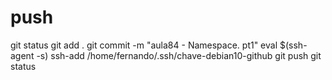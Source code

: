 
# ##############################################################################################################################################################
# ##############################################################################################################################################################
# ##############################################################################################################################################################
# ##############################################################################################################################################################
# push

git status
git add .
git commit -m "aula84 - Namespace. pt1"
eval $(ssh-agent -s)
ssh-add /home/fernando/.ssh/chave-debian10-github
git push
git status


# ##############################################################################################################################################################
# ##############################################################################################################################################################
# ##############################################################################################################################################################
# ##############################################################################################################################################################
# 